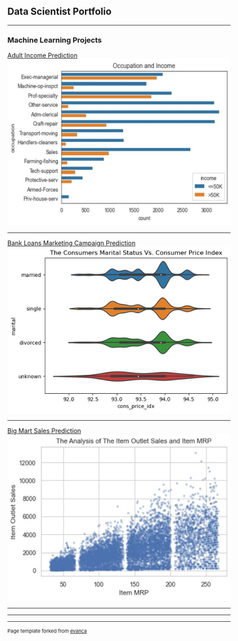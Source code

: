 ## Data Scientist Portfolio

---

### Machine Learning Projects 

[Adult Income Prediction](/sample_page)
<img src="images/aip4.jpg?raw=true"/> 

---
[Bank Loans Marketing Campaign Prediction](/pdf/sample_presentation.pdf)
<img src="images/bank.jpg?raw=true"/>

---
[Big Mart Sales Prediction](http://example.com/)
<img src="images/bigm1.jpg?raw=true"/>

---


---




---
<p style="font-size:11px">Page template forked from <a href="https://github.com/evanca/quick-portfolio">evanca</a></p>
<!-- Remove above link if you don't want to attibute -->
